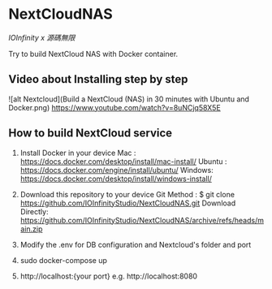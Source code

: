 # NextCloudNAS 
*IOInfinity x 源碼無限*

Try to build NextCloud NAS with Docker container.

## Video about Installing step by step
![alt Nextcloud](Build a NextCloud (NAS) in 30 minutes with Ubuntu and Docker.png)
https://www.youtube.com/watch?v=8uNCjq58X5E

## How to build NextCloud service

1. Install Docker in your device
Mac    : https://docs.docker.com/desktop/install/mac-install/
Ubuntu : https://docs.docker.com/engine/install/ubuntu/
Windows: https://docs.docker.com/desktop/install/windows-install/

2. Download this repository to your device
Git Method       :   $ git clone https://github.com/IOInfinityStudio/NextCloudNAS.git
Download Directly:   https://github.com/IOInfinityStudio/NextCloudNAS/archive/refs/heads/main.zip

3. Modify the .env for DB configuration and Nextcloud's folder and port

4. sudo docker-compose up 

5. http://localhost:{your port} e.g. http://localhost:8080
